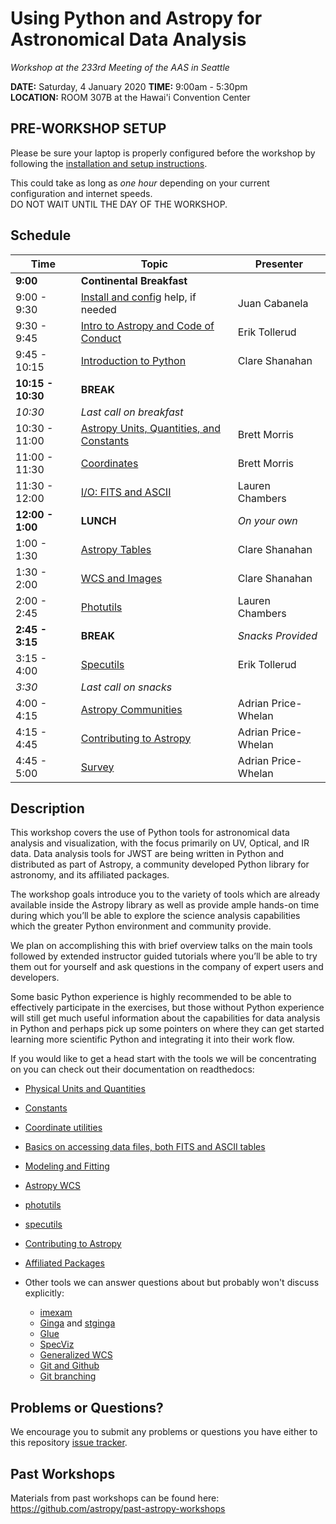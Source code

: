 Using Python and Astropy for Astronomical Data Analysis
=======================================================
*Workshop at the 233rd Meeting of the AAS in Seattle*

**DATE:** Saturday, 4 January 2020
**TIME:** 9:00am - 5:30pm  
**LOCATION:** ROOM 307B at the Hawai'i Convention Center

## PRE-WORKSHOP SETUP
Please be sure your laptop is properly configured before the workshop by following the
[installation and setup instructions](00-Install_and_Setup).

This could take as long as *one hour* depending on your current configuration and internet speeds.  
DO NOT WAIT UNTIL THE DAY OF THE WORKSHOP.

## Schedule
| Time              | Topic    | Presenter |
|-------------------|----------|-----------|
|**9:00** | **Continental Breakfast** | |
|9:00 - 9:30    | [Install and config](00-Install_and_Setup) help, if needed  | Juan Cabanela |
|9:30 - 9:45 | [Intro to Astropy and Code of Conduct](01-IntroCoC) | Erik Tollerud |
|9:45 - 10:15   | [Introduction to Python](02-PythonIntro) |  Clare Shanahan|
|**10:15 - 10:30**  |  **BREAK** |  |
|*10:30* | *Last call on breakfast* | |
|10:30 - 11:00  | [Astropy Units, Quantities, and Constants](03-UnitsQuantities) | Brett Morris  |
|11:00 - 11:30 | [Coordinates](04-Coordinates) | Brett Morris |
|11:30 - 12:00 | [I/O: FITS and ASCII](05-FITS) | Lauren Chambers |
|**12:00 - 1:00**| **LUNCH** | *On your own* |
|1:00 - 1:30 | [Astropy Tables](06-Tables)| Clare Shanahan|
|1:30 - 2:00 | [WCS and Images](08-WCS) | Clare Shanahan|
|2:00 - 2:45 | [Photutils](09-Photutils) | Lauren Chambers |
**2:45 - 3:15** | **BREAK** | *Snacks Provided* |
|3:15 - 4:00 | [Specutils](09b-Specutils) | Erik Tollerud |
|*3:30* | *Last call on snacks* | |
|4:00 - 4:15 | [Astropy Communities](10-WrapUp) | Adrian Price-Whelan |
|4:15 - 4:45 | [Contributing to Astropy](10-WrapUp) | Adrian Price-Whelan |
|4:45 - 5:00 | [Survey](10-WrapUp) | Adrian Price-Whelan |

## Description
This workshop covers the use of Python tools for astronomical data analysis and visualization, with the focus primarily
on UV, Optical, and IR data. Data analysis tools for JWST are being written in Python and distributed as part of Astropy,
a community developed Python library for astronomy,  and its affiliated packages.

The workshop goals introduce you to the variety of tools which are already available inside the Astropy library as
well as provide ample hands-on time during which you’ll be able to explore the science analysis capabilities which the
greater Python environment and community provide.

We plan on accomplishing this with brief overview talks on the main tools followed by extended instructor guided tutorials
where you’ll be able to try them out for yourself and ask questions in the company of expert users and developers.  

Some basic Python experience is highly recommended to be able to effectively participate in the exercises,
but those without Python experience will still get much useful information about the capabilities for data analysis in
Python and perhaps pick up some pointers on where they can get started learning more scientific Python and integrating
it into their work flow.

If you would like to get a head start with the tools we will be concentrating on you can check out their documentation on readthedocs:

* [Physical Units and Quantities](http://docs.astropy.org/en/stable/units/index.html)
* [Constants](http://docs.astropy.org/en/stable/constants/index.html)
* [Coordinate utilities](http://docs.astropy.org/en/stable/coordinates/index.html)
* [Basics on accessing data files, both FITS and ASCII tables](http://docs.astropy.org/en/stable/io/unified.html)
* [Modeling and Fitting](http://docs.astropy.org/en/stable/modeling/index.html)
* [Astropy WCS](http://docs.astropy.org/en/stable/wcs/index.html)
* [photutils](http://photutils.readthedocs.io/)
* [specutils](https://specutils.readthedocs.io/)
* [Contributing to Astropy](http://docs.astropy.org/en/stable/development/workflow/development_workflow.html)
* [Affiliated Packages](http://www.astropy.org/affiliated/)

* Other tools we can answer questions about but probably won't discuss explicitly:
  * [imexam](http://imexam.readthedocs.io/)
  * [Ginga](http://ginga.readthedocs.io/) and [stginga](http://stginga.readthedocs.io/)
  * [Glue](http://glueviz.org/)
  * [SpecViz](http://specviz.readthedocs.io/en/latest/)
  * [Generalized WCS](http://gwcs.readthedocs.io/en/stable/)
  * [Git and Github](https://guides.github.com/activities/hello-world/)
  * [Git branching](https://learngitbranching.js.org/) 

## Problems or Questions?

We encourage you to submit any problems or questions you have either to this repository [issue tracker](https://github.com/astropy/astropy-workshop/issues).

## Past Workshops

Materials from past workshops can be found here:
https://github.com/astropy/past-astropy-workshops
